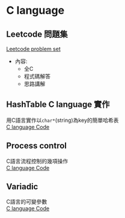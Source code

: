 # C language
## Leetcode 問題集
[Leetcode problem set](https://github.com/Peruschi/leetcode-C/tree/main/problems)
- 內容:
  - 全C
  - 程式碼解答
  - 思路講解  

## HashTable C language 實作
用C語言實作以`char*`(string)為key的簡單哈希表  
[C language Code](https://github.com/Peruschi/leetcode-C/blob/main/HashTable/HashTable.c)

## Process control
C語言流程控制的幾項操作  
[C language Code](https://github.com/Peruschi/leetcode-C/blob/main/Process%20control.md)

## Variadic
C語言的可變參數  
[C language Code](https://github.com/Peruschi/leetcode-C/blob/main/Variadic.md)
